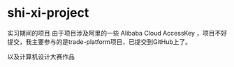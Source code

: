 # shi-xi-project
实习期间的项目
由于项目涉及阿里的一些 Alibaba Cloud AccessKey ，项目不好提交，我主要参与的是trade-platform项目，已提交到GitHub上了。

以及计算机设计大赛作品

